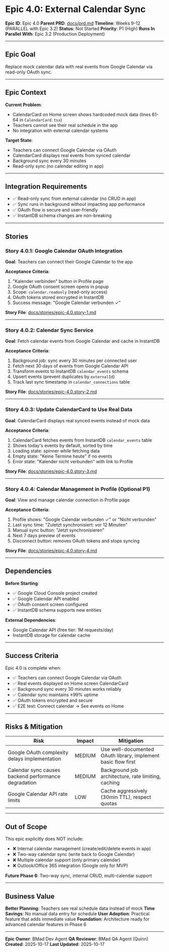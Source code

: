 # Epic 4.0: External Calendar Sync

**Epic ID**: Epic 4.0
**Parent PRD**: [docs/prd.md](../prd.md)
**Timeline**: Weeks 9-12 (PARALLEL with Epic 3.2)
**Status**: Not Started
**Priority**: P1 (High)
**Runs In Parallel With**: Epic 3.2 (Production Deployment)

---

## Epic Goal

Replace mock calendar data with real events from Google Calendar via read-only OAuth sync.

---

## Epic Context

**Current Problem**:
- CalendarCard on Home screen shows hardcoded mock data (lines 61-64 in `CalendarCard.tsx`)
- Teachers cannot see their real schedule in the app
- No integration with external calendar systems

**Target State**:
- Teachers can connect Google Calendar via OAuth
- CalendarCard displays real events from synced calendar
- Background sync every 30 minutes
- Read-only sync (no calendar editing in app)

---

## Integration Requirements

- ✅ Read-only sync from external calendar (no CRUD in app)
- ✅ Sync runs in background without impacting app performance
- ✅ OAuth flow is secure and user-friendly
- ✅ InstantDB schema changes are non-breaking

---

## Stories

### Story 4.0.1: Google Calendar OAuth Integration
**Goal**: Teachers can connect their Google Calendar to the app

**Acceptance Criteria**:
1. "Kalender verbinden" button in Profile page
2. Google OAuth consent screen opens in popup
3. Scope: `calendar.readonly` (read-only access)
4. OAuth tokens stored encrypted in InstantDB
5. Success message: "Google Calendar verbunden ✓"

**Story File**: [docs/stories/epic-4.0.story-1.md](../stories/epic-4.0.story-1.md)

---

### Story 4.0.2: Calendar Sync Service
**Goal**: Fetch calendar events from Google Calendar and cache in InstantDB

**Acceptance Criteria**:
1. Background job: sync every 30 minutes per connected user
2. Fetch next 30 days of events from Google Calendar API
3. Transform events to InstantDB `calendar_events` schema
4. Upsert events (prevent duplicates by `externalId`)
5. Track last sync timestamp in `calendar_connections` table

**Story File**: [docs/stories/epic-4.0.story-2.md](../stories/epic-4.0.story-2.md)

---

### Story 4.0.3: Update CalendarCard to Use Real Data
**Goal**: CalendarCard displays real synced events instead of mock data

**Acceptance Criteria**:
1. CalendarCard fetches events from InstantDB `calendar_events` table
2. Shows today's events by default, sorted by time
3. Loading state: spinner while fetching data
4. Empty state: "Keine Termine heute" if no events
5. Error state: "Kalender nicht verbunden" with link to Profile

**Story File**: [docs/stories/epic-4.0.story-3.md](../stories/epic-4.0.story-3.md)

---

### Story 4.0.4: Calendar Management in Profile (Optional P1)
**Goal**: View and manage calendar connection in Profile page

**Acceptance Criteria**:
1. Profile shows: "Google Calendar verbunden ✓" or "Nicht verbunden"
2. Last sync time: "Zuletzt synchronisiert: vor 12 Minuten"
3. Manual sync button: "Jetzt synchronisieren"
4. Next 7 days preview of events
5. Disconnect button: removes OAuth tokens and stops syncing

**Story File**: [docs/stories/epic-4.0.story-4.md](../stories/epic-4.0.story-4.md)

---

## Dependencies

**Before Starting**:
- ✅ Google Cloud Console project created
- ✅ Google Calendar API enabled
- ✅ OAuth consent screen configured
- ✅ InstantDB schema supports new entities

**External Dependencies**:
- Google Calendar API (free tier: 1M requests/day)
- InstantDB storage for calendar cache

---

## Success Criteria

Epic 4.0 is complete when:
- ✅ Teachers can connect Google Calendar via OAuth
- ✅ Real events displayed on Home screen CalendarCard
- ✅ Background sync every 30 minutes works reliably
- ✅ Calendar sync maintains ≥99% uptime
- ✅ OAuth tokens encrypted and secure
- ✅ E2E test: Connect calendar → See events on Home

---

## Risks & Mitigation

| Risk | Impact | Mitigation |
|------|--------|------------|
| Google OAuth complexity delays implementation | MEDIUM | Use well-documented OAuth library, implement basic flow first |
| Calendar sync causes backend performance degradation | MEDIUM | Background job architecture, rate limiting, caching |
| Google Calendar API rate limits | LOW | Cache aggressively (30min TTL), respect quotas |

---

## Out of Scope

This epic explicitly does NOT include:
- ❌ Internal calendar management (create/edit/delete events in app)
- ❌ Two-way calendar sync (write back to Google Calendar)
- ❌ Multiple calendar support (only primary calendar)
- ❌ Outlook/Office 365 integration (Google only for MVP)

**Future Phase 6**: Two-way sync, internal CRUD, multi-calendar support

---

## Business Value

**Better Planning**: Teachers see real schedule data instead of mock
**Time Savings**: No manual data entry for schedule
**User Adoption**: Practical feature that adds immediate value
**Foundation**: Architecture ready for advanced calendar features in Phase 6

---

**Epic Owner**: BMad Dev Agent
**QA Reviewer**: BMad QA Agent (Quinn)
**Created**: 2025-10-17
**Last Updated**: 2025-10-17
